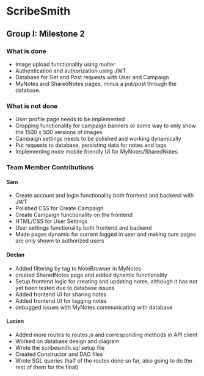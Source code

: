 # ScribeSmith
## Group I: Milestone 2

### What is done
- Image upload functionality using multer
- Authentication and authorization using JWT
- Database for Get and Post requests with User and Campaign
- MyNotes and SharedNotes pages, minus a put/post through the database. 

### What is not done
- User profile page needs to be implemented
- Cropping functionality for campaign banners or some way to only show the 1500 x 500 versions of images
- Campaign settings needs to be polished and working dynamically
- Put requests to database, persisting data for notes and tags
- Implementing more mobile friendly UI for MyNotes/SharedNotes


### Team Member Contributions

#### Sam
- Create account and login functionality both frontend and backend with JWT
- Polished CSS for Create Campaign
- Create Campaign functionality on the frontend
- HTML/CSS for User Settings
- User settings functionality both frontend and backend
- Made pages dynamic for current logged in user and making sure pages are only shown to authorized users

#### Declan
- Added filtering by tag to NoteBrowser in MyNotes
- created SharedNotes page and added dynamic functionality
- Setup frontend logic for creating and updating notes, although it has not yet been tested due to database issues
- Added frontend UI for sharing notes
- Added frontend UI for tagging notes
- debugged issues with MyNotes communicating with database

#### Lucien
- Added more routes to routes.js and corresponding methods in API client
- Worked on database design and diagram
- Wrote the scribesmith.sql setup file
- Created Constructor and DAO files
- Wrote SQL queries (half of the routes done so far, also going to do the rest of them for the final)

